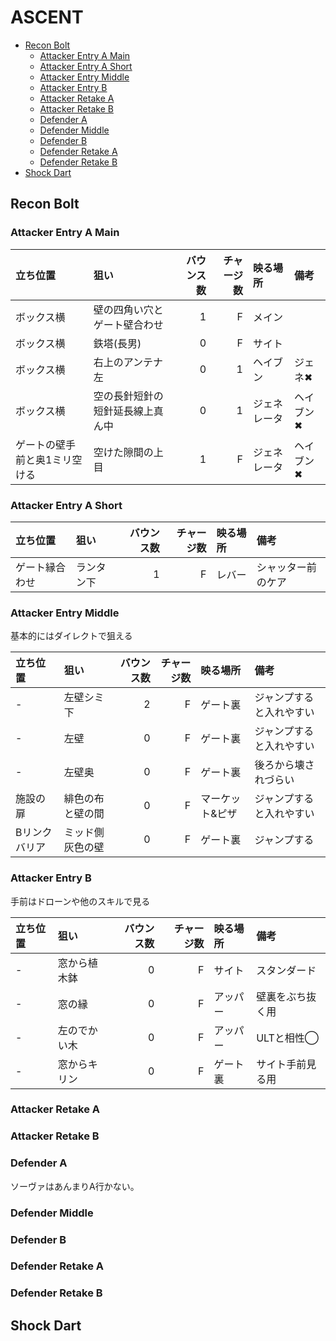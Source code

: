 # ASCENT <!-- omit in toc -->

* [Recon Bolt](#recon-bolt)
  * [Attacker Entry A Main](#attacker-entry-a-main)
  * [Attacker Entry A Short](#attacker-entry-a-short)
  * [Attacker Entry Middle](#attacker-entry-middle)
  * [Attacker Entry B](#attacker-entry-b)
  * [Attacker Retake A](#attacker-retake-a)
  * [Attacker Retake B](#attacker-retake-b)
  * [Defender A](#defender-a)
  * [Defender Middle](#defender-middle)
  * [Defender B](#defender-b)
  * [Defender Retake A](#defender-retake-a)
  * [Defender Retake B](#defender-retake-b)
* [Shock Dart](#shock-dart)

## Recon Bolt

### Attacker Entry A Main

| 立ち位置                      | 狙い                             | バウンス数 | チャージ数 | 映る場所     | 備考      |
| :---------------------------- | :------------------------------- | ---------: | ---------: | :----------- | :-------- |
| ボックス横                    | 壁の四角い穴とゲート壁合わせ     |          1 |          F | メイン       |           |
| ボックス横                    | 鉄塔(長男)                       |          0 |          F | サイト       |           |
| ボックス横                    | 右上のアンテナ左                 |          0 |          1 | ヘイブン     | ジェネ✖   |
| ボックス横                    | 空の長針短針の短針延長線上真ん中 |          0 |          1 | ジェネレータ | ヘイブン✖ |
| ゲートの壁手前と奥1ミリ空ける | 空けた隙間の上目                 |          1 |          F | ジェネレータ | ヘイブン✖ |

### Attacker Entry A Short

| 立ち位置       | 狙い       | バウンス数 | チャージ数 | 映る場所 | 備考               |
| :------------- | :--------- | ---------: | ---------: | :------- | :----------------- |
| ゲート縁合わせ | ランタン下 |          1 |          F | レバー   | シャッター前のケア |

### Attacker Entry Middle

基本的にはダイレクトで狙える

| 立ち位置      | 狙い             | バウンス数 | チャージ数 | 映る場所        | 備考                     |
| :------------ | :--------------- | ---------: | ---------: | :-------------- | :----------------------- |
| -             | 左壁シミ下       |          2 |          F | ゲート裏        | ジャンプすると入れやすい |
| -             | 左壁             |          0 |          F | ゲート裏        | ジャンプすると入れやすい |
| -             | 左壁奥           |          0 |          F | ゲート裏        | 後ろから壊されづらい     |
| 施設の扉      | 緋色の布と壁の間 |          0 |          F | マーケット&ピザ | ジャンプすると入れやすい |
| Bリンクバリア | ミッド側灰色の壁 |          0 |          F | ゲート裏        | ジャンプする             |

### Attacker Entry B

手前はドローンや他のスキルで見る

| 立ち位置 | 狙い         | バウンス数 | チャージ数 | 映る場所 | 備考             |
| :------- | :----------- | ---------: | ---------: | :------- | :--------------- |
| -        | 窓から植木鉢 |          0 |          F | サイト   | スタンダード     |
| -        | 窓の縁       |          0 |          F | アッパー | 壁裏をぶち抜く用 |
| -        | 左のでかい木 |          0 |          F | アッパー | ULTと相性◯       |
| -        | 窓からキリン |          0 |          F | ゲート裏 | サイト手前見る用 |

### Attacker Retake A

### Attacker Retake B

### Defender A

ソーヴァはあんまりA行かない。

### Defender Middle

### Defender B

### Defender Retake A

### Defender Retake B

## Shock Dart
